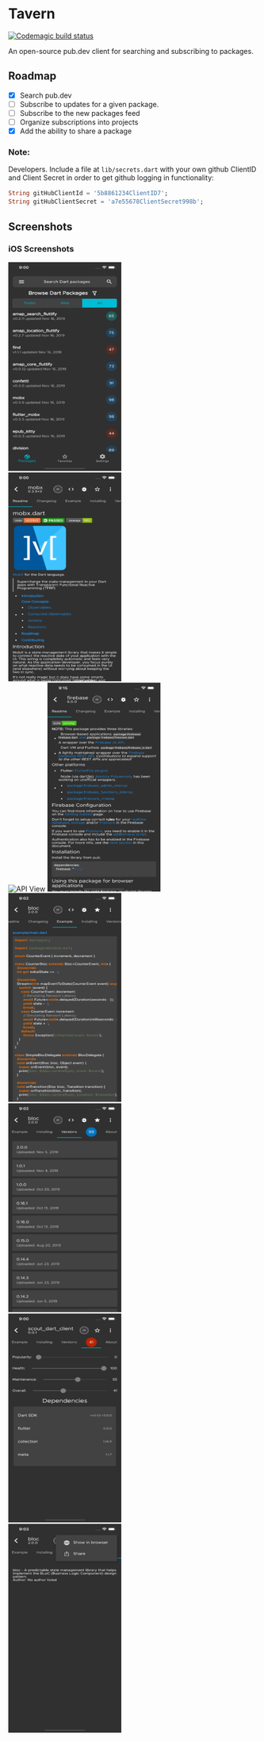 # Tavern
[![Codemagic build status](https://api.codemagic.io/apps/5cff0c5e082482205cec0c9b/5cff0c5e082482205cec0c9a/status_badge.svg)](https://codemagic.io/apps/5cff0c5e082482205cec0c9b/5cff0c5e082482205cec0c9a/latest_build)

An open-source pub.dev client for searching and subscribing to packages. 

## Roadmap

- [X] Search pub.dev
- [ ] Subscribe to updates for a given package.
- [ ] Subscribe to the new packages feed
- [ ] Organize subscriptions into projects 
- [X] Add the ability to share a package 

### Note:
Developers. Include a file at `lib/secrets.dart` with your own
github ClientID and Client Secret in order to get github logging in functionality:
```dart
String gitHubClientId = '5b8861234ClientID7';
String gitHubClientSecret = 'a7e55678ClientSecret998b';

```

## Screenshots
### iOS Screenshots
<!--![ScreenShot](screenshots/ios/home.png)-->
<img src="screenshots/ios/home.png" alt="Home" width="228" height="421">
<br />
<!--![ScreenShot](screenshots/ios/packageDetails.png)-->
<img src="screenshots/ios/packageDetails.png" alt="Package Details" width="228" height="421">
<br />
<!--![ScreenShot](screenshots/ios/apiLink.png)-->
<img src="screenshots/ios/apiLink.png" alt="API View" width="228" height="421">

<!--![ScreenShot](screenshots/ios/readme.png)-->
<img src="screenshots/ios/readme.png" alt="Readme" width="228" height="421">
<br />
<!--![ScreenShot](screenshots/ios/example.png)-->
<img src="screenshots/ios/example.png" alt="Example" width="228" height="421">
<br />
<!--![ScreenShot](screenshots/ios/versions.png)-->
<img src="screenshots/ios/versions.png" alt="Versions" width="228" height="421">
<br />
<!--![ScreenShot](screenshots/ios/analysis.png)-->
<img src="screenshots/ios/analysis.png" alt="Analysis" width="228" height="421">
<br />
<!--![ScreenShot](screenshots/ios/package_options.png)-->
<img src="screenshots/ios/package_options.png" alt="Options" width="228" height="421">
